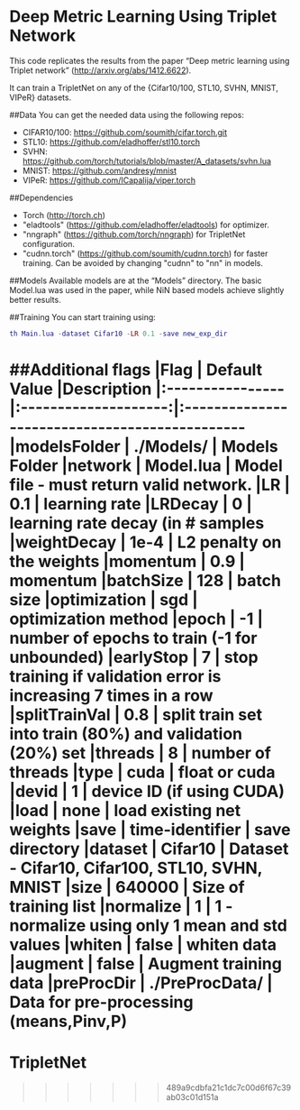 Deep Metric Learning Using Triplet Network
==========================================
This code replicates the results from the paper “Deep metric learning using Triplet network” (http://arxiv.org/abs/1412.6622).

It can train a TripletNet on any of the {Cifar10/100, STL10, SVHN, MNIST, VIPeR} datasets.

##Data
You can get the needed data using the following repos:
* CIFAR10/100: https://github.com/soumith/cifar.torch.git
* STL10: https://github.com/eladhoffer/stl10.torch
* SVHN: https://github.com/torch/tutorials/blob/master/A_datasets/svhn.lua
* MNIST: https://github.com/andresy/mnist
* VIPeR: https://github.com/ICapalija/viper.torch

##Dependencies
* Torch (http://torch.ch)
* "eladtools" (https://github.com/eladhoffer/eladtools) for optimizer.
* "nngraph" (https://github.com/torch/nngraph) for TripletNet configuration.
* "cudnn.torch" (https://github.com/soumith/cudnn.torch) for faster training. Can be avoided by changing "cudnn" to "nn" in models.

##Models
Available models are at the “Models” directory. The basic Model.lua was used in the paper, while NiN based models achieve slightly better
results.

##Training
You can start training using:
```lua
th Main.lua -dataset Cifar10 -LR 0.1 -save new_exp_dir
```

##Additional flags
|Flag             | Default Value        |Description
|:----------------|:--------------------:|:----------------------------------------------
|modelsFolder     |  ./Models/           | Models Folder
|network          |  Model.lua           | Model file - must return valid network.
|LR               |  0.1                 | learning rate
|LRDecay          |  0                   | learning rate decay (in # samples
|weightDecay      |  1e-4                | L2 penalty on the weights
|momentum         |  0.9                 | momentum
|batchSize        |  128                 | batch size
|optimization     |  sgd                 | optimization method
|epoch            |  -1                  | number of epochs to train (-1 for unbounded)
|earlyStop		  |  7					 | stop training if validation error is increasing 7 times in a row
|splitTrainVal	  | 0.8					 | split train set into train (80%) and validation (20%) set
|threads          |  8                   | number of threads
|type             |  cuda                | float or cuda
|devid            |  1                   | device ID (if using CUDA)
|load             |  none                | load existing net weights
|save             |  time-identifier     | save directory
|dataset          |  Cifar10             | Dataset - Cifar10, Cifar100, STL10, SVHN, MNIST
|size          | 640000			| Size of training list
|normalize        |  1                   | 1 - normalize using only 1 mean and std values
|whiten           |  false               | whiten data
|augment          |  false               | Augment training data
|preProcDir       |  ./PreProcData/      | Data for pre-processing (means,Pinv,P)
=======
# TripletNet
>>>>>>> 489a9cdbfa21c1dc7c00d6f67c39ab03c01d151a
